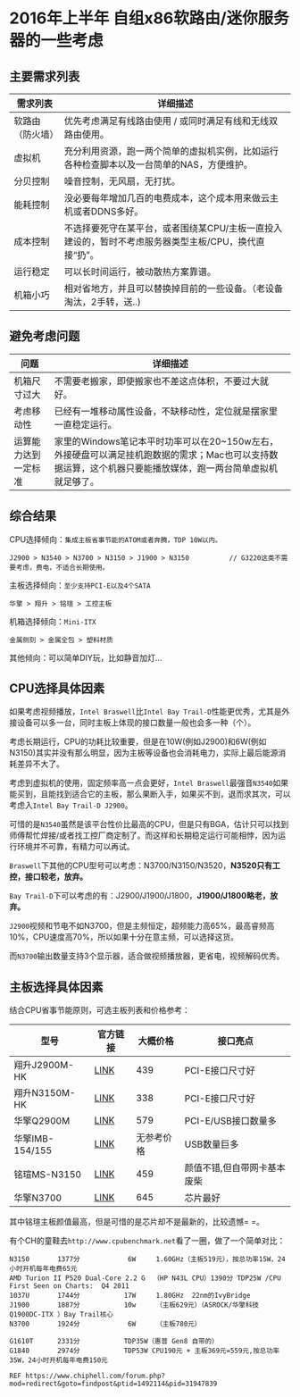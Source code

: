 # 2016年上半年 自组x86软路由/迷你服务器的一些考虑

## 主要需求列表

|需求列表|详细描述|
|---|---|
|软路由（防火墙）|优先考虑满足有线路由使用 / 或同时满足有线和无线双路由使用。|
|虚拟机|充分利用资源，跑一两个简单的虚拟机实例，比如运行各种检查脚本以及一台简单的NAS，方便维护。|
|分贝控制|噪音控制，无风扇，无打扰。|
|能耗控制|没必要每年增加几百的电费成本，这个成本用来做云主机或者DDNS多好。|
|成本控制|不选择要死守在某平台，或者围绕某CPU/主板一直投入建设的，暂时不考虑服务器类型主板/CPU，换代直接“扔”。|
|运行稳定|可以长时间运行，被动散热方案靠谱。|
|机箱小巧|相对省地方，并且可以替换掉目前的一些设备。（老设备淘汰，2手转，送..)|

## 避免考虑问题

|问题|详细描述|
|---|---|
|机箱尺寸过大|不需要老搬家，即使搬家也不差这点体积，不要过大就好。|
|考虑移动性|已经有一堆移动属性设备，不缺移动性，定位就是摆家里一直稳定运行。|
|运算能力达到一定标准|家里的Windows笔记本平时功率可以在20~150w左右，外接硬盘可以满足挂机跑数据的需求；Mac也可以支持数据运算，这个机器只要能播放媒体，跑一两台简单虚拟机就足够了。|

## 综合结果

CPU选择倾向：`集成主板省事节能的ATOM或者奔腾，TDP 10W以内。`

    J2900 > N3540 > N3700 > N3150 > J1900 > N3150          // G3220这类不需要考虑，费电，不适合长期使用。

主板选择倾向：`至少支持PCI-E以及4个SATA`

    华擎 > 翔升 > 铭瑄 > 工控主板

机箱选择倾向：`Mini-ITX`

    金属侧刻 > 金属全包 > 塑料材质

其他倾向：可以简单DIY玩，比如静音加灯...

## CPU选择具体因素

如果考虑视频播放，`Intel Braswell`比`Intel Bay Trail-D`性能更优秀，尤其是外接设备可以多一台，同时主板上体现的接口数量一般也会多一种（个）。

考虑长期运行，CPU的功耗比较重要，但是在10W(例如J2900)和6W(例如N3150)其实并没有那么明显，因为主板等设备也会消耗电力，实际上最后能源消耗差异不大了。

考虑到虚拟机的使用，固定频率高一点会更好，`Intel Braswell`最强音`N3540`如果能买到，且能找到适合它的主板，那么果断入手，如果买不到，退而求其次，可以考虑入`Intel Bay Trail-D J2900`。

可惜的是`N3540`虽然是该平台性价比最高的CPU，但是只有BGA，估计只可以找到师傅帮忙焊接/或者找工控厂商定制了。而这样和长期稳定运行可能相悖，因为运行环境并不可靠，有精力可以再试。

`Braswell`下其他的CPU型号可以考虑：N3700/N3150/N3520，**N3520只有工控，接口较老，放弃。**

`Bay Trail-D`下可以考虑的有：J2900/J1900/J1800，**J1900/J1800略老，放弃。**

`J2900`视频和节电不如N3700，但是主频恒定，超频能力高65%，最高睿频高10%，CPU速度高70%，所以如果十分在意主频，可以选择这货。

而`N3700`输出数量支持3个显示器，适合做视频播放器，更省电，视频解码优秀。

## 主板选择具体因素

结合CPU省事节能原则，可选主板列表和价格参考：

|型号|官方链接|大概价格|接口亮点|
|---|---|---|---|
|翔升J2900M-HK|[LINK](http://www.pcasl.com/index.php?act=pShow&id=204)|439|PCI-E接口尺寸好|
|翔升N3150M-HK|[LINK](http://www.pcasl.com/index.php?act=pShow&id=215)|338|PCI-E接口尺寸好|
|华擎Q2900M|[LINK](http://www.asrock.cn/mb/Intel/Q2900M/index.cn.asp)|579|PCI-E/USB接口数量多|
|华擎IMB-154/155|[LINK](http://www.asrock.cn/ipc/overview.cn.asp?Model=IMB-154)|无参考价格|USB数量巨多|
|铭瑄MS-N3150|[LINK](http://www.maxsun.com.cn/2015/0814/4162.html)|459|颜值不错,但自带网卡基本废柴|
|华擎N3700|[LINK](http://www.asrock.com.tw/mb/Intel/N3700-ITX/index.tw.asp)|645|芯片最好|

其中铭瑄主板颜值最高，但是可惜的是芯片却不是最新的，比较遗憾= =。

有个CH的童鞋去```http://www.cpubenchmark.net```看了一圈，做了一个简单对比：

```
N3150       1377分            6W     1.60GHz（主板519元），按总功率15W，24小时开机每年电费65元
AMD Turion II P520 Dual-Core 2.2 G  （HP N43L CPU）1390分 TDP25W /CPU First Seen on Charts:  Q4 2011
1037U       1744分           17W     1.80GHz  22nm的IvyBridge
J1900       1887分           10w     （主板629元）（ASROCK/华擎科技 Q1900DC-ITX ）Bay Trail核心
N3700       1924分            6W     （主板780元）

G1610T      2331分           TDP35W（惠普 Gen8 自带的）
G1840       2974分           TDP53W CPU190元 + 主板369元=559元,按总功率35W，24小时开机每年电费150元

REF https://www.chiphell.com/forum.php?mod=redirect&goto=findpost&ptid=1492114&pid=31947839
```
